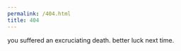 ```yaml
---
permalink: /404.html
title: 404
---
```


you suffered an excruciating death. better luck next time. 
